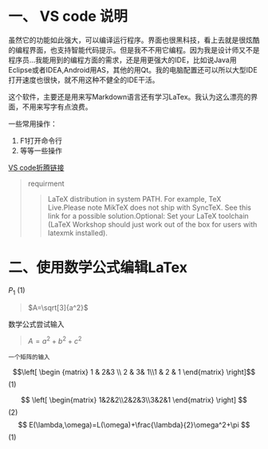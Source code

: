 # 一、 VS code 说明

虽然它的功能如此强大，可以编译运行程序。界面也很黑科技，看上去就是很炫酷的编程界面，也支持智能代码提示。但是我不不用它编程。因为我是设计师又不是程序员...我能用到的编程方面的需求，还是用更强大的IDE，比如说Java用Eclipse或者IDEA,Android用AS，其他的用Qt。我的电脑配置还可以所以大型IDE打开速度也很快，就不用这种不健全的IDE干活。

这个软件，主要还是用来写Markdown语言还有学习LaTex。我认为这么漂亮的界面，不用来写字有点浪费。

一些常用操作：

1. F1打开命令行
2. 等等一些操作

[VS code折腾链接](https://zhihu.com)

>requirment
>>LaTeX distribution in system PATH. For example, TeX Live.Please note MikTeX does not ship with SyncTeX. See this link for a possible solution.Optional: Set your LaTeX toolchain (LaTeX Workshop should just work out of the box for users with latexmk installed).

# 二、使用数学公式编辑LaTex

$P_{1}$ (1)

>$A=\sqrt[3]{a^2}$

数学公式尝试输入
>$A=a^2+b^2+c^2$

`一个矩阵的输入`

$$\left[
    \begin
    {matrix}
    1 & 2&3 \\ 2 & 3& 1\\1 & 2 & 1
    \end{matrix}
\right]$$(1)

$$
\left[
\begin{matrix}
    1&2&2\\2&2&3\\3&2&1
\end{matrix}
\right]
$$(2)
$$
E(\lambda,\omega)=L(\omega)+\frac{\lambda}{2}\omega^2+\pi
$$(1)